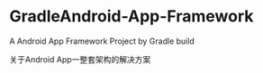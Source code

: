 GradleAndroid-App-Framework
===========================

A Android App Framework Project by Gradle build

关于Android  App一整套架构的解决方案
